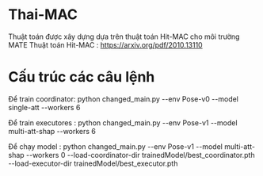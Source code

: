 # Thai-MAC
Thuật toán được xây dựng dựa trên thuật toán Hit-MAC cho môi trường MATE
Thuật toán Hit-MAC : https://arxiv.org/pdf/2010.13110

# Cấu trúc các câu lệnh
Để train coordinator: python changed_main.py --env Pose-v0 --model single-att --workers 6

Để train executores : python changed_main.py --env Pose-v1 --model multi-att-shap --workers 6

Để chạy model : python changed_main.py --env Pose-v1 --model multi-att-shap --workers 0 --load-coordinator-dir trainedModel/best_coordinator.pth --load-executor-dir trainedModel/best_executor.pth
